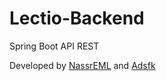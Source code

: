 # Lectio-Backend
Spring Boot API REST

Developed by [NassrEML](https://github.com/nassreml) and [Adsfk](https://github.com/adsfk)
